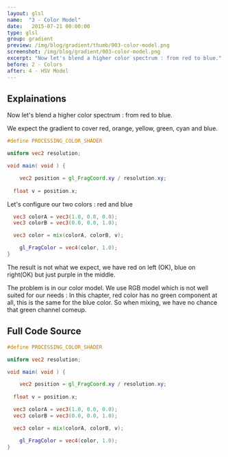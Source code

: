 ```yaml
---
layout: glsl
name:  "3 - Color Model"
date:   2015-07-21 00:00:00
type: glsl
group: gradient
preview: /img/blog/gradient/thumb/003-color-model.png
screenshot: /img/blog/gradient/003-color-model.png
excerpt: "Now let's blend a higher color spectrum : from red to blue."
before: 2 - Colors
after: 4 - HSV Model
---
```

## Explainations

Now let's blend a higher color spectrum : from red to blue.

We expect the gradient to cover red, orange, yellow, green, cyan and blue.

``` glsl
#define PROCESSING_COLOR_SHADER

uniform vec2 resolution;

void main( void ) {

	vec2 position = gl_FragCoord.xy / resolution.xy;
	
  float v = position.x;

```

Let's configure our two colors : red and blue

``` glsl
  vec3 colorA = vec3(1.0, 0.0, 0.0);
  vec3 colorB = vec3(0.0, 0.0, 1.0);

  vec3 color = mix(colorA, colorB, v);

	gl_FragColor = vec4(color, 1.0);
}
```

The result is not what we expect, we have red on left (OK), blue on right(OK) but just purple in the middle.

The problem is in our color model. We use RGB model which is not well suited for our needs : In this chapter, red color has
no green component at all, this is the same for the blue color. So when mixing, we have no chance that green channel comeup.

## Full Code Source

``` glsl
#define PROCESSING_COLOR_SHADER

uniform vec2 resolution;

void main( void ) {

	vec2 position = gl_FragCoord.xy / resolution.xy;
	
  float v = position.x;

  vec3 colorA = vec3(1.0, 0.0, 0.0);
  vec3 colorB = vec3(0.0, 0.0, 1.0);

  vec3 color = mix(colorA, colorB, v);

	gl_FragColor = vec4(color, 1.0);
}
```